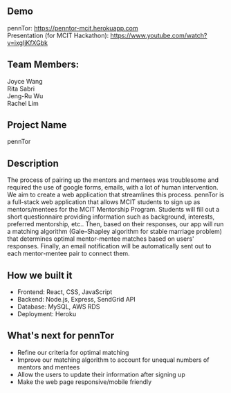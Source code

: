 ## Demo
pennTor: https://penntor-mcit.herokuapp.com </br >
Presentation (for MCIT Hackathon): https://www.youtube.com/watch?v=ixgIjKfXGbk 

## Team Members:
Joyce Wang </br >
Rita Sabri </br >
Jeng-Ru Wu </br >
Rachel Lim

## Project Name 
pennTor

## Description
The process of pairing up the mentors and mentees was troublesome and required the use of google forms, emails, with a lot of human intervention. 
We aim to create a web application that streamlines this process. pennTor is a full-stack web application that allows MCIT students to sign up as mentors/mentees for the MCIT Mentorship Program. Students will fill out a short questionnaire providing information such as background, interests, preferred mentorship, etc.. Then, based on their responses, our app will run a matching algorithm (Gale–Shapley algorithm for stable marriage problem) that determines optimal mentor-mentee matches based on users' responses. Finally, an email notification will be automatically sent out to each mentor-mentee pair to connect them.  

## How we built it
* Frontend: React, CSS, JavaScript
* Backend: Node.js, Express, SendGrid API
* Database: MySQL, AWS RDS
* Deployment: Heroku

## What's next for pennTor
* Refine our criteria for optimal matching
* Improve our matching algorithm to account for unequal numbers of mentors and mentees
* Allow the users to update their information after signing up
* Make the web page responsive/mobile friendly
